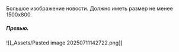 Большое изображение новости.
Должно иметь размер не менее 1500х800.
##### Превью.
![[_Assets/Pasted image 20250711142722.png]]
